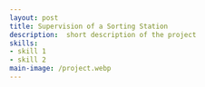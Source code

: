 ```yaml
---
layout: post
title: Supervision of a Sorting Station
description:  short description of the project
skills: 
- skill 1
- skill 2
main-image: /project.webp 
---
```

